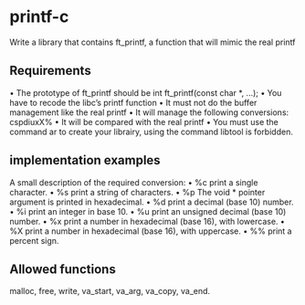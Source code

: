 # printf-c

Write a library that contains ft_printf, a function
that will mimic the real printf
## Requirements
• The prototype of ft_printf should be int ft_printf(const char *, ...);
• You have to recode the libc’s printf function
• It must not do the buffer management like the real printf
• It will manage the following conversions: cspdiuxX%
• It will be compared with the real printf
• You must use the command ar to create your librairy, using the command libtool
is forbidden.

## implementation examples 
A small description of the required conversion:
• %c print a single character.
• %s print a string of characters.
• %p The void * pointer argument is printed in hexadecimal.
• %d print a decimal (base 10) number.
• %i print an integer in base 10.
• %u print an unsigned decimal (base 10) number.
• %x print a number in hexadecimal (base 16), with lowercase.
• %X print a number in hexadecimal (base 16), with uppercase.
• %% print a percent sign.

## Allowed functions
malloc, free, write, va_start, va_arg, va_copy,
va_end.